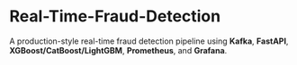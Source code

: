 # Real-Time-Fraud-Detection
A production-style real-time fraud detection pipeline using **Kafka**, **FastAPI**, **XGBoost/CatBoost/LightGBM**, **Prometheus**, and **Grafana**.
